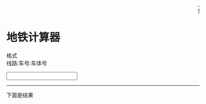 <meta http-equiv="Content-Type" content="text/html; charset=utf-8">
<title>地铁计算器（Online）</title>
<body >
<marquee behavior="scroll" direction="left">上海轨道交通启用乘车扫码登记措施，手机扫描车窗二维码填写手机号，换车需再次扫码。全程戴口罩，人流避拥挤，谢谢配合！<br/>Shanghai Metro has implemented the code scanning registration measures for vehicles. The mobile phone scans the QR code of the car window and fills in the mobile phone number. It is necessary to scan the code again when changing cars. Wear masks throughout, to avoid crowding, thank you for your cooperation!</marquee>
<h1>地铁计算器</h1>
<p>格式<br/>线路:车号:车体号</p>
<input id=mykeyword type=search onkeyup=findone()>
<hr/>
<p>下面是结果</p>
<div id=myfind></div>
<script>
var myCars=[
'JY:JY0101:JY010011<br/>',
'JY:JY0101:JY010022<br/>',
'JY:JY0101:JY010032<br/>',
'JY:JY0101:JY010041<br/>',
'JY:JY0102:JY010051<br/>',
'JY:JY0102:JY010062<br/>',
'JY:JY0102:JY010072<br/>',
'JY:JY0102:JY010081<br/>',
'JY:JY0103:JY010091<br/>',
'JY:JY0103:JY010102<br/>',
'JY:JY0103:JY010112<br/>',
'JY:JY0103:JY010121<br/>',
'JY:JY0104:JY010131<br/>',
'JY:JY0104:JY010142<br/>',
'JY:JY0104:JY010152<br/>',
'JY:JY0104:JY010161<br/>',
'JY:JY0105:JY010171<br/>',
'JY:JY0105:JY010182<br/>',
'JY:JY0105:JY010192<br/>',
'JY:JY0105:JY010201<br/>',
'JY:JY0106:JY010211<br/>',
'JY:JY0106:JY010222<br/>',
'JY:JY0106:JY010232<br/>',
'JY:JY0106:JY010241<br/>',
'JY:JY0107:JY010251<br/>',
'JY:JY0107:JY010262<br/>',
'JY:JY0107:JY010272<br/>',
'JY:JY0107:JY010281<br/>',
'T01:T0101:T010011<br/>',
'T01:T0101:T010022<br/>',
'T01:T0101:T010032<br/>',
'T01:T0101:T010041<br/>',
'T01:T0102:T010051<br/>',
'T01:T0102:T010062<br/>',
'T01:T0102:T010072<br/>',
'T01:T0102:T010081<br/>',
'T01:T0103:T010091<br/>',
'T01:T0103:T010102<br/>',
'T01:T0103:T010112<br/>',
'T01:T0103:T010121<br/>',
'T01:T0104:T010131<br/>',
'T01:T0104:T010142<br/>',
'T01:T0104:T010152<br/>',
'T01:T0104:T010161<br/>',
'T01:T0105:T010171<br/>',
'T01:T0105:T010182<br/>',
'T01:T0105:T010192<br/>',
'T01:T0105:T010201<br/>',
'T01:T0106:T010211<br/>',
'T01:T0106:T010222<br/>',
'T01:T0106:T010232<br/>',
'T01:T0106:T010241<br/>',
'T01:T0107:T010251<br/>',
'T01:T0107:T010262<br/>',
'T01:T0107:T010272<br/>',
'T01:T0107:T010281<br/>',
'T01:T0108:T010291<br/>',
'T01:T0108:T010302<br/>',
'T01:T0108:T010312<br/>',
'T01:T0108:T010321<br/>',
'T01:T0109:T010331<br/>',
'T01:T0109:T010342<br/>',
'T01:T0109:T010352<br/>',
'T01:T0109:T010361<br/>',
'T01:T0110:T010371<br/>',
'T01:T0110:T010382<br/>',
'T01:T0110:T010392<br/>',
'T01:T0110:T010401<br/>',
'T01:T0111:T010411<br/>',
'T01:T0111:T010422<br/>',
'T01:T0111:T010432<br/>',
'T01:T0111:T010441<br/>',
'17:17001:170011[首列交付的西柚。]<br/>',
'17:17001:170022[首列交付的西柚。]<br/>',
'17:17001:170033[首列交付的西柚。]<br/>',
'17:17001:170043[首列交付的西柚。170043号车厢号印刷错误，车身上显示170044。]<br/>',
'17:17001:170052[首列交付的西柚。]<br/>',
'17:17001:170061[首列交付的西柚。]<br/>',
'17:17002:170071<br/>',
'17:17002:170082<br/>',
'17:17002:170093<br/>',
'17:17002:170103<br/>',
'17:17002:170112<br/>',
'17:17002:170121<br/>',
'17:17003:170131<br/>',
'17:17003:170142<br/>',
'17:17003:170153<br/>',
'17:17003:170163<br/>',
'17:17003:170172<br/>',
'17:17003:170181<br/>',
'17:17004:170191<br/>',
'17:17004:170202<br/>',
'17:17004:170213<br/>',
'17:17004:170223<br/>',
'17:17004:170232<br/>',
'17:17004:170241<br/>',
'17:17005:170251<br/>',
'17:17005:170262<br/>',
'17:17005:170273<br/>',
'17:17005:170283<br/>',
'17:17005:170292<br/>',
'17:17005:170301<br/>',
'17:17006:170311<br/>',
'17:17006:170322<br/>',
'17:17006:170333<br/>',
'17:17006:170343<br/>',
'17:17006:170352<br/>',
'17:17006:170361<br/>',
'17:17007:170371<br/>',
'17:17007:170382<br/>',
'17:17007:170393<br/>',
'17:17007:170403<br/>',
'17:17007:170412<br/>',
'17:17007:170421<br/>',
'17:17008:170431<br/>',
'17:17008:170442<br/>',
'17:17008:170453<br/>',
'17:17008:170463<br/>',
'17:17008:170472<br/>',
'17:17008:170481<br/>',
'17:17009:170491<br/>',
'17:17009:170502<br/>',
'17:17009:170513<br/>',
'17:17009:170523<br/>',
'17:17009:170532<br/>',
'17:17009:170541<br/>',
'17:17010:170551<br/>',
'17:17010:170562<br/>',
'17:17010:170573<br/>',
'17:17010:170583<br/>',
'17:17010:170592<br/>',
'17:17010:170601<br/>',
'17:17011:170611<br/>',
'17:17011:170622<br/>',
'17:17011:170633<br/>',
'17:17011:170643<br/>',
'17:17011:170652<br/>',
'17:17011:170661<br/>',
'17:17012:170671<br/>',
'17:17012:170682<br/>',
'17:17012:170693<br/>',
'17:17012:170703<br/>',
'17:17012:170712<br/>',
'17:17012:170721<br/>',
'17:17013:170731<br/>',
'17:17013:170742<br/>',
'17:17013:170753<br/>',
'17:17013:170763<br/>',
'17:17013:170772<br/>',
'17:17013:170761<br/>',
'17:17014:170791<br/>',
'17:17014:170802<br/>',
'17:17014:170813<br/>',
'17:17014:170823<br/>',
'17:17014:170832<br/>',
'17:17014:170841<br/>',
'17:17015:170851<br/>',
'17:17015:170862<br/>',
'17:17015:170873<br/>',
'17:17015:170883<br/>',
'17:17015:170892<br/>',
'17:17015:170901<br/>',
'17:17016:170911<br/>',
'17:17016:170922<br/>',
'17:17016:170933<br/>',
'17:17016:170943<br/>',
'17:17016:170952<br/>',
'17:17016:170961<br/>',
'17:17017:170971<br/>',
'17:17017:170982<br/>',
'17:17017:170993<br/>',
'17:17017:171003<br/>',
'17:17017:171012<br/>',
'17:17017:171021<br/>',
'17:17018:171031<br/>',
'17:17018:171042<br/>',
'17:17018:171053<br/>',
'17:17018:171063<br/>',
'17:17018:171072<br/>',
'17:17018:171081<br/>',
'17:17019:171091<br/>',
'17:17019:171102<br/>',
'17:17019:171113<br/>',
'17:17019:171123<br/>',
'17:17019:171132<br/>',
'17:17019:171141<br/>',
'17:17020:171151<br/>',
'17:17020:171162<br/>',
'17:17020:171173<br/>',
'17:17020:171183<br/>',
'17:17020:171192<br/>',
'17:17020:171201<br/>',
'17:17021:171211<br/>',
'17:17021:171222<br/>',
'17:17021:171233<br/>',
'17:17021:171243<br/>',
'17:17021:171252<br/>',
'17:17021:171261<br/>',
'17:17022:171271<br/>',
'17:17022:171282<br/>',
'17:17022:171293<br/>',
'17:17022:171303<br/>',
'17:17022:171312<br/>',
'17:17022:171321<br/>',
'17:17023:171331<br/>',
'17:17023:171342<br/>',
'17:17023:171353<br/>',
'17:17023:171363<br/>',
'17:17023:171372<br/>',
'17:17023:171381<br/>',
'17:17024:171391<br/>',
'17:17024:171402<br/>',
'17:17024:171413<br/>',
'17:17024:171423<br/>',
'17:17024:171432<br/>',
'17:17024:171441<br/>',
'17:17025:171451<br/>',
'17:17025:171462<br/>',
'17:17025:171473<br/>',
'17:17025:171483<br/>',
'17:17025:171492<br/>',
'17:17025:171501<br/>',
'17:17026:171511<br/>',
'17:17026:171522<br/>',
'17:17026:171533<br/>',
'17:17026:171543<br/>',
'17:17026:171552<br/>',
'17:17026:171561<br/>',
'17:17027:171571<br/>',
'17:17027:171582<br/>',
'17:17027:171593<br/>',
'17:17027:171603<br/>',
'17:17027:171612<br/>',
'17:17027:171621<br/>',
'17:17028:171631<br/>',
'17:17028:171642<br/>',
'17:17028:171653<br/>',
'17:17028:171663<br/>',
'17:17028:171672<br/>',
'17:17028:171681<br/>',
'16:16001:160011<br/>',
'16:16001:160023<br/>',
'16:16001:160031<br/>',
'16:16002:160041<br/>',
'16:16002:160053<br/>',
'16:16002:160061<br/>',
'16:16003:160071<br/>',
'16:16003:160083<br/>',
'16:16003:160091<br/>',
];
function findone()
{
mykey=document.getElementById("mykeyword").value;
myfind=document.getElementById("myfind").value;
myfind="";
for (i in myCars)
{
if(myCars[i].search(mykey)>=0){myfind=myfind+myCars[i]+""}
}
document.getElementById("myfind").innerHTML=myfind;
}
</script>


